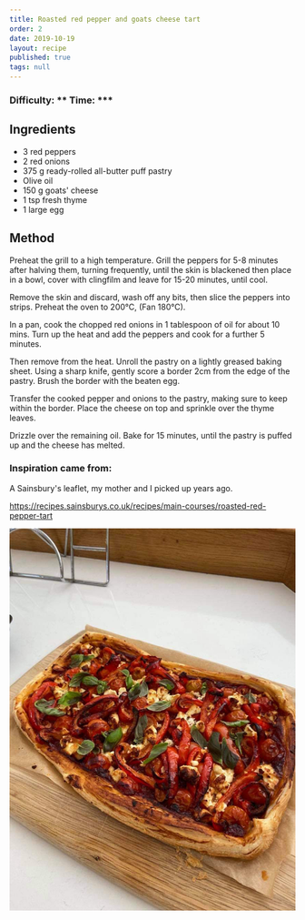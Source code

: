 ```yaml
---
title: Roasted red pepper and goats cheese tart
order: 2
date: 2019-10-19
layout: recipe
published: true
tags: null
---
```

### Difficulty: \*\* Time: \*\**

## Ingredients

* 3 red peppers
* 2 red onions
* 375 g ready-rolled all-butter puff pastry
* Olive oil
* 150 g goats' cheese
* 1 tsp fresh thyme
* 1 large egg

## Method

Preheat the grill to a high temperature. Grill the peppers for 5-8 minutes after halving them, turning frequently, until the skin is blackened then place in a bowl, cover with clingfilm and leave for 15-20 minutes, until cool.

Remove the skin and discard, wash off any bits, then slice the peppers into strips. Preheat the oven to 200°C, (Fan 180°C).

In a pan, cook the chopped red onions in 1 tablespoon of oil for about 10 mins. Turn up the heat and add the peppers and cook for a further 5 minutes. 

Then remove from the heat. Unroll the pastry on a lightly greased baking sheet. Using a sharp knife, gently score a border 2cm from the edge of the pastry. Brush the border with the beaten egg.

Transfer the cooked pepper and onions to the pastry, making sure to keep within the border. Place the cheese on top and sprinkle over the thyme leaves. 

Drizzle over the remaining oil. Bake for 15 minutes, until the pastry is puffed up and the cheese has melted.

### Inspiration came from:

A Sainsbury's leaflet, my mother and I picked up years ago. 

<https://recipes.sainsburys.co.uk/recipes/main-courses/roasted-red-pepper-tart>

![Red pepper and goats cheese tart on a woodern board](../uploads/redpeppertart.jpg "Roasted red pepper and goats cheese tart")